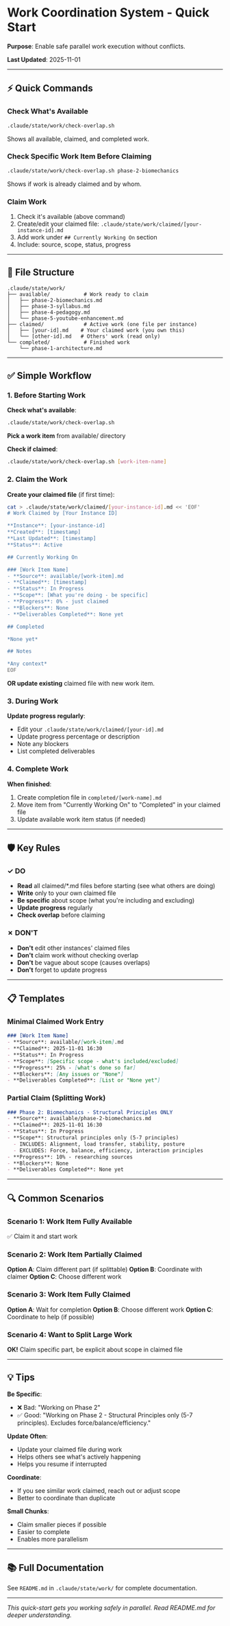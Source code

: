 # Work Coordination System - Quick Start

**Purpose**: Enable safe parallel work execution without conflicts.

**Last Updated**: 2025-11-01

---

## ⚡ Quick Commands

### Check What's Available
```bash
.claude/state/work/check-overlap.sh
```
Shows all available, claimed, and completed work.

### Check Specific Work Item Before Claiming
```bash
.claude/state/work/check-overlap.sh phase-2-biomechanics
```
Shows if work is already claimed and by whom.

### Claim Work
1. Check it's available (above command)
2. Create/edit your claimed file: `.claude/state/work/claimed/[your-instance-id].md`
3. Add work under `## Currently Working On` section
4. Include: source, scope, status, progress

---

## 📁 File Structure

```
.claude/state/work/
├── available/           # Work ready to claim
│   ├── phase-2-biomechanics.md
│   ├── phase-3-syllabus.md
│   ├── phase-4-pedagogy.md
│   └── phase-5-youtube-enhancement.md
├── claimed/             # Active work (one file per instance)
│   ├── [your-id].md    # Your claimed work (you own this)
│   └── [other-id].md   # Others' work (read only)
└── completed/           # Finished work
    └── phase-1-architecture.md
```

---

## ✅ Simple Workflow

### 1. Before Starting Work

**Check what's available**:
```bash
.claude/state/work/check-overlap.sh
```

**Pick a work item** from available/ directory

**Check if claimed**:
```bash
.claude/state/work/check-overlap.sh [work-item-name]
```

### 2. Claim the Work

**Create your claimed file** (if first time):
```bash
cat > .claude/state/work/claimed/[your-instance-id].md << 'EOF'
# Work Claimed by [Your Instance ID]

**Instance**: [your-instance-id]
**Created**: [timestamp]
**Last Updated**: [timestamp]
**Status**: Active

## Currently Working On

### [Work Item Name]
- **Source**: available/[work-item].md
- **Claimed**: [timestamp]
- **Status**: In Progress
- **Scope**: [What you're doing - be specific]
- **Progress**: 0% - just claimed
- **Blockers**: None
- **Deliverables Completed**: None yet

## Completed

*None yet*

## Notes

*Any context*
EOF
```

**OR update existing** claimed file with new work item.

### 3. During Work

**Update progress regularly**:
- Edit your `.claude/state/work/claimed/[your-id].md`
- Update progress percentage or description
- Note any blockers
- List completed deliverables

### 4. Complete Work

**When finished**:
1. Create completion file in `completed/[work-name].md`
2. Move item from "Currently Working On" to "Completed" in your claimed file
3. Update available work item status (if needed)

---

## 🛡️ Key Rules

### ✓ DO
- **Read** all claimed/*.md files before starting (see what others are doing)
- **Write** only to your own claimed file
- **Be specific** about scope (what you're including and excluding)
- **Update progress** regularly
- **Check overlap** before claiming

### ✗ DON'T
- **Don't** edit other instances' claimed files
- **Don't** claim work without checking overlap
- **Don't** be vague about scope (causes overlaps)
- **Don't** forget to update progress

---

## 📋 Templates

### Minimal Claimed Work Entry
```markdown
### [Work Item Name]
- **Source**: available/[work-item].md
- **Claimed**: 2025-11-01 16:30
- **Status**: In Progress
- **Scope**: [Specific scope - what's included/excluded]
- **Progress**: 25% - [what's done so far]
- **Blockers**: [Any issues or "None"]
- **Deliverables Completed**: [List or "None yet"]
```

### Partial Claim (Splitting Work)
```markdown
### Phase 2: Biomechanics - Structural Principles ONLY
- **Source**: available/phase-2-biomechanics.md
- **Claimed**: 2025-11-01 16:30
- **Status**: In Progress
- **Scope**: Structural principles only (5-7 principles)
  - INCLUDES: Alignment, load transfer, stability, posture
  - EXCLUDES: Force, balance, efficiency, interaction principles
- **Progress**: 10% - researching sources
- **Blockers**: None
- **Deliverables Completed**: None yet
```

---

## 🔍 Common Scenarios

### Scenario 1: Work Item Fully Available
✅ Claim it and start work

### Scenario 2: Work Item Partially Claimed
**Option A**: Claim different part (if splittable)
**Option B**: Coordinate with claimer
**Option C**: Choose different work

### Scenario 3: Work Item Fully Claimed
**Option A**: Wait for completion
**Option B**: Choose different work
**Option C**: Coordinate to help (if possible)

### Scenario 4: Want to Split Large Work
**OK!** Claim specific part, be explicit about scope in claimed file

---

## 💡 Tips

**Be Specific**:
- ❌ Bad: "Working on Phase 2"
- ✅ Good: "Working on Phase 2 - Structural Principles only (5-7 principles). Excludes force/balance/efficiency."

**Update Often**:
- Update your claimed file during work
- Helps others see what's actively happening
- Helps you resume if interrupted

**Coordinate**:
- If you see similar work claimed, reach out or adjust scope
- Better to coordinate than duplicate

**Small Chunks**:
- Claim smaller pieces if possible
- Easier to complete
- Enables more parallelism

---

## 📚 Full Documentation

See `README.md` in `.claude/state/work/` for complete documentation.

---

*This quick-start gets you working safely in parallel. Read README.md for deeper understanding.*

